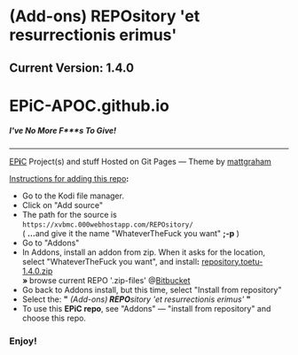 # (Add-ons)<B> REPO</B>sitory &#39;et resurrectionis erimus&#39;
## Current Version: 1.4.0

<h1>EPiC-APOC.github.io</h1>
<h5>I've No More<B> F***s </B>To Give!</h5>
<hr>
<span class="credits left"><a href="https://github.com/EPiC-APOC">EP<B>i</B>C</a> Project(s) and stuff</span>
<span class="credits right">Hosted on Git Pages &mdash; Theme by <a href="https://github.com/mattgraham" target="_blank">mattgraham</a></span>

<u>Instructions for adding this repo</u><B>:</B>

<p align="left">
  <ul>
    <li>Go to the Kodi file manager.</li>
    <li>Click on "Add source"</li>
    <li>The path for the source is <code>https://xvbmc.000webhostapp.com/REPOsitory/</code></li>
    ( <B>...</B>and give it the name "WhateverTheFuck you want" <B>;-p</B> )
    <li>Go to "Addons"</li>
    <li>In Addons, install an addon from zip.  When it asks for the location, <BR>select "WhateverTheFuck you want", and install<B>:</B> <a href="https://bitbucket.org/toetu/repository/raw/master/REPOsitory/zips/repository.toetu/repository.toetu-1.4.0.zip">repository.toetu-1.4.0.zip</a></li>
       <B>&#187; </B>browse current REPO &#39;.zip-files&#39; @<a href="https://bitbucket.org/toetu/repository/raw/master/REPOsitory/zips/repository.toetu/" target="_blank">Bitbucket</a></li>
    <li>Go back to Addons install, but this time, select "Install from repository"</li>
    <li>Select the: <B>"</B> <i>(Add-ons)<B> REPO</B>sitory &#39;et resurrectionis erimus&#39;</i> <B>"</B></li>
    <li>To use this <B>EPiC repo</B>, see "Addons" &mdash; "install from repository" and choose this repo.</li>
  </ul>
</p>

### Enjoy!
